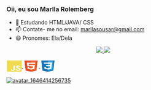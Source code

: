 ### Oii, eu sou Marlla Rolemberg 

- 🌱 Estudando HTML/JAVA/ CSS
- 📫 Contate- me no email: marllasousar@gmail.com
- 😄 Pronomes: Ela/Dela

<div align="center">
  <a href="https://github.com/Mxrlla">
  <img height="180em" src="https://github-readme-stats.vercel.app/api?username=mxrlla&show_icons=true&theme=dracula&include_all_commits=true&count_private=true"/>
  <img height="180em" src="https://github-readme-stats.vercel.app/api/top-langs/?username=mxrlla&layout=compact&langs_count=7&theme=dracula"/>
</div

<div style="display: inline_block"><br>
  <img align="center" alt="Rafa-Js" height="30" width="40" src="https://raw.githubusercontent.com/devicons/devicon/master/icons/javascript/javascript-plain.svg">
  <img align="center" alt="Rafa-HTML" height="30" width="40" src="https://raw.githubusercontent.com/devicons/devicon/master/icons/html5/html5-original.svg">
  <img align="center" alt="Rafa-CSS" height="30" width="40" src="https://raw.githubusercontent.com/devicons/devicon/master/icons/css3/css3-original.svg">
  </div
    
    
<div align="right">
    
  ![avatar_1646414256735](https://user-images.githubusercontent.com/93985773/156811031-87731969-091e-4f6d-a7a0-03c6385b4ebe.png)
    
</div
